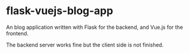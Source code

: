 # flask-vuejs-blog-app
An blog application written with Flask for the backend, and Vue.js for the frontend.

The backend server works fine but the client side is not finished.
